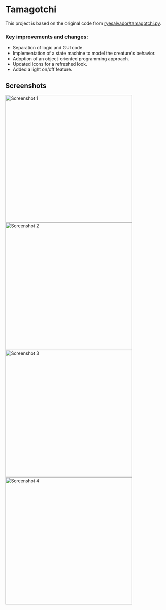 # Tamagotchi

This project is based on the original code from [ryesalvador/tamagotchi.py](https://gist.github.com/ryesalvador/e88cb2b4bbe0694d175ef2d7338abd07).

### Key improvements and changes:
- Separation of logic and GUI code.
- Implementation of a state machine to model the creature's behavior.
- Adoption of an object-oriented programming approach.
- Updated icons for a refreshed look.
- Added a light on/off feature.

## Screenshots

<img src="https://github.com/adebiasi/small-games/blob/main/screenshots/screen1.PNG" alt="Screenshot 1" width="400"/>

<img src="https://github.com/adebiasi/small-games/blob/main/screenshots/screen2.PNG" alt="Screenshot 2" width="400"/>

<img src="https://github.com/adebiasi/small-games/blob/main/screenshots/screen3.PNG" alt="Screenshot 3" width="400"/>

<img src="https://github.com/adebiasi/small-games/blob/main/screenshots/screen4.PNG" alt="Screenshot 4" width="400"/>
